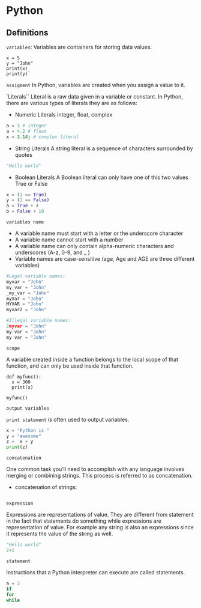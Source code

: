 # Python

## Definitions

`variables`: Variables are containers for storing data values.
```
x = 5
y = "John"
print(x)
print(y)`
```
`assigment` In Python, variables are created when you assign a value to it.

`Literals``
Literal is a raw data given in a variable or constant. In Python, there are various types of literals they are as follows:

* Numeric Literals
integer, float, complex

```python
a = 3 # integer
a = 4.2 # float
x = 3.14j # complex literal
```

* String Literals
A string literal is a sequence of characters surrounded by quotes

```python
"Hello world"
```

* Boolean Literals
A Boolean literal can only have one of this two values True or False

```python
x = (1 == True)
y = (1 == False)
a = True + 4
b = False + 10
```



`variables name`

* A variable name must start with a letter or the underscore character
* A variable name cannot start with a number
* A variable name can only contain alpha-numeric characters and underscores (A-z, 0-9, and _ )
* Variable names are case-sensitive (age, Age and AGE are three different variables)

```python
#Legal variable names:
myvar = "John"
my_var = "John"
_my_var = "John"
myVar = "John"
MYVAR = "John"
myvar2 = "John"

#Illegal variable names:
2myvar = "John"
my-var = "John"
my var = "John"
```

`scope` 

A variable created inside a function belongs to the local scope of that function, and can only be used inside that function.
```
def myfunc():
  x = 300
  print(x)

myfunc()
````
`output variables`
 
``print statement`` is often used to output variables.

```python
x = "Python is "
y = "awesome"
z =  x + y
print(z)
```
`concatenation`

One common task you’ll need to accomplish with any language involves merging or combining strings. This process is referred to as concatenation.

* concatenation of strings:

```

```

`expression` 

Expressions are representations of value. They are different from statement in the fact that statements do something while expressions are representation of value. For example any string is also an expressions since it represents the value of the string as well.


```python
"Hello world" 
2+1

```

`statement`

Instructions that a Python interpreter can execute are called statements.

```python
a = 3
if
for 
while
```
